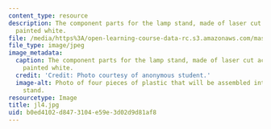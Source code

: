 ```yaml
---
content_type: resource
description: The component parts for the lamp stand, made of laser cut acrylic, spray
  painted white.
file: /media/https%3A/open-learning-course-data-rc.s3.amazonaws.com/mas-962-special-topics-new-textiles-spring-2010/b0ed4102d8473104e59e3d02d9d81af8_jl4.jpg
file_type: image/jpeg
image_metadata:
  caption: The component parts for the lamp stand, made of laser cut acrylic, spray
    painted white.
  credit: 'Credit: Photo courtesy of anonymous student.'
  image-alt: Photo of four pieces of plastic that will be assembled into the lamp
    stand.
resourcetype: Image
title: jl4.jpg
uid: b0ed4102-d847-3104-e59e-3d02d9d81af8
---
```

